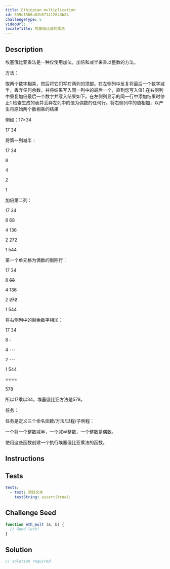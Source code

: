 ```yaml
---
title: Ethiopian multiplication
id: 599d1566a02b571412643b84
challengeType: 5
videoUrl: ''
localeTitle: 埃塞俄比亚的乘法
---
```


## Description
<section id="description"><p>埃塞俄比亚乘法是一种仅使用加法，加倍和减半来乘以整数的方法。 </p><p>方法： </p>取两个数字相乘，然后将它们写在两列的顶部。在左侧列中反复将最后一个数字减半，丢弃任何余数，并将结果写入同一列中的最后一个，直到您写入值1.在右侧列中重复加倍最后一个数字并写入结果如下。在左侧列显示的同一行中添加结果时停止1.检查生成的表并丢弃左列中的值为偶数的任何行。将右侧列中的值相加，以产生将原始两个数相乘的结果<p>例如：17×34 </p><p> 17 34 </p><p>将第一列减半： </p><p> 17 34 </p><p> 8 </p><p> 4 </p><p> 2 </p><p> 1 </p><p>加倍第二列： </p><p> 17 34 </p><p> 8 68 </p><p> 4 136 </p><p> 2 272 </p><p> 1 544 </p><p>第一个单元格为偶数的删除行： </p><p> 17 34 </p><p> 8 <strike>68</strike> </p><p> 4 <strike>136</strike> </p><p> 2 <strike>272</strike> </p><p> 1 544 </p><p>将右侧列中的剩余数字相加： </p><p> 17 34 </p><p> 8  - </p><p> 4 --- </p><p> 2 --- </p><p> 1 544 </p><p> ==== </p><p> 578 </p><p>所以17乘以34，埃塞俄比亚方法是578。 </p>任务： <p>任务是定义三个命名函数/方法/过程/子例程： </p>一个将一个整数减半，一个减半整数，一个整数是偶数。 <p>使用这些函数创建一个执行埃塞俄比亚乘法的函数。 </p></section>

## Instructions
<section id="instructions">
</section>

## Tests
<section id='tests'>

```yml
tests:
  - text: 測試文本
    testString: assert(true);

```

</section>

## Challenge Seed
<section id='challengeSeed'>

<div id='js-seed'>

```js
function eth_mult (a, b) {
  // Good luck!
}

```

</div>



</section>

## Solution
<section id='solution'>

```js
// solution required
```
</section>
